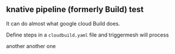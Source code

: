 ## knative pipeline (formerly Build) test

It can do almost what google cloud Build does.

Define steps in a `cloudbuild.yaml` file and triggermesh will process

another another one
